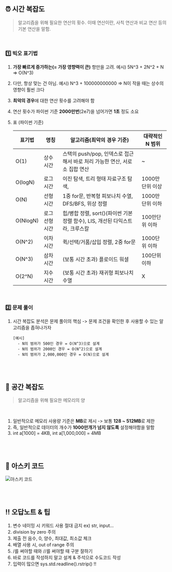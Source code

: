 ## ⏰ 시간 복잡도
> 알고리즘을 위해 필요한 연산의 횟수. 이때 연산이란, 사칙 연산과 비교 연산 등의 기본 연산을 말함. 

<br/>

### 1️⃣ 빅오 표기법
1. **가장 빠르게 증가하는(= 가장 영향력이 큰)** 항만을 고려. 예시) 5N^3 + 2N^2 + N => O(N^3)

2. 다만, 항상 맞는 건 아님. 예시) N^3 + 100000000000 => N이 작을 때는 상수의 영향이 훨씬 크다

3. **최악의 경우**에 대한 연산 횟수를 고려해야 함

4. 연산 횟수가 파이썬 기준 **2000만번**(2e7)을 넘어가면 **1초** 정도 소요
5. 표 (파이썬 기준)

    |표기법|명칭|알고리즘(최악의 경우 기준)|대략적인 N 범위|
    |------|---|----------------|-------|
    |O(1)|상수 시간| 스택의 push/pop, 인덱스로 접근해서 바로 처리 가능한 연산, 서로소 집합 연산 | ~ |
    |O(logN)|로그 시간| 이진 탐색, 트리 형태 자료구조 탐색, | 1000만 단위 이상 |
    |O(N)|선형 시간| 1중 for문, 반복형 피보나치 수열, DFS/BFS, 위상 정렬 | 1000만단위 이하 | 
    |O(NlogN)|로그 선형 시간|힙/병합 정렬, sort()(파이썬 기본 정렬 함수), LIS, 개선된 다익스트라, 크루스칼| 100만단위 이하 |
    |O(N^2)|이차 시간|퀵/선택/거품/삽입 정렬, 2중 for문| 1000단위 이하 |
    |O(N^3)|삼차 시간|(보통 시간 초과) 플로이드 워셜| 100단위 이하 |
    |O(2^N)|지수 시간|(보통 시간 초과) 재귀형 피보나치 수열| X |
  
  <br/>

 ### 2️⃣ 문제 풀이
 1. 시간 복잡도 분석은 문제 풀이의 핵심 -> 문제 조건을 확인한 후 사용할 수 있는 알고리즘을 좁혀나가자
    ```
    [예시]
      - N의 범위가 500인 경우 = O(N^3)으로 설계
      - N의 범위가 2000인 경우 = O(N^2)으로 설계
      - N의 범위가 2,000,000인 경우 = O(N)으로 설계
    ```

<br/><br/>

## 💽 공간 복잡도
> 알고리즘을 위해 필요한 메모리의 양

  <br/>

1. 일반적으로 메모리 사용량 기준은 **MB**로 제시 -> 보통 **128 ~ 512MB**로 제한
2. 즉, 일반적으로 데이터의 개수가 **1000만개가 넘지 않도록** 설정해야함을 말함
3. int a[1000] = 4KB, int a[1,000,000] = 4MB

<br/><br/>

## 🧩 아스키 코드
![아스키 코드](https://user-images.githubusercontent.com/69742775/229779573-88b8eb5f-1704-4849-919f-7c8ee51408bf.png)


<br/><br/>

## ‼️ 오답노트 & 팁
1. 변수 네이밍 시 키워드 사용 절대 금지 ex) str, input...
2. division by zero 주의
3. 제출 전 음수, 0, 양수, 최대값, 최소값 체크
4. 배열 사용 시, out of range 주의
5. /를 써야할 때와 //를 써야할 때 구분 잘하기
6. 바로 코드를 작성하지 말고 설계 & 주석으로 수도코드 작성
7. 입력이 많으면 sys.std.readline().rstrip() !!




